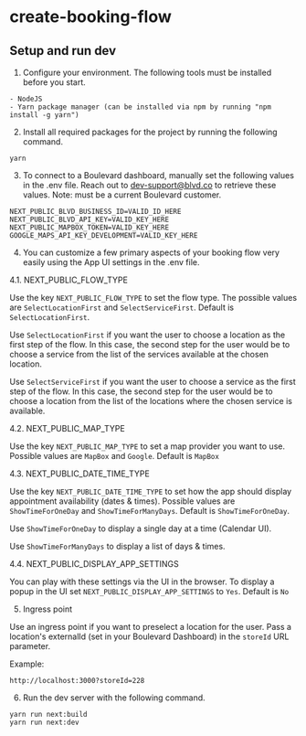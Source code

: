 # create-booking-flow

## Setup and run dev

1. Configure your environment. The following tools must be installed before you start.

```
- NodeJS
- Yarn package manager (can be installed via npm by running "npm install -g yarn")
```

2. Install all required packages for the project by running the following command.

```
yarn
```

3. To connect to a Boulevard dashboard, manually set the following values in the .env file. Reach out to dev-support@blvd.co to retrieve these values. Note: must be a current Boulevard customer.

```
NEXT_PUBLIC_BLVD_BUSINESS_ID=VALID_ID_HERE
NEXT_PUBLIC_BLVD_API_KEY=VALID_KEY_HERE
NEXT_PUBLIC_MAPBOX_TOKEN=VALID_KEY_HERE
GOOGLE_MAPS_API_KEY_DEVELOPMENT=VALID_KEY_HERE
```

4. You can customize a few primary aspects of your booking flow very easily using the App UI settings in the .env file.

4.1. NEXT_PUBLIC_FLOW_TYPE

Use the key `NEXT_PUBLIC_FLOW_TYPE` to set the flow type. The possible values are `SelectLocationFirst` and `SelectServiceFirst`. Default is `SelectLocationFirst`.

Use `SelectLocationFirst` if you want the user to choose a location as the first step of the flow. In this case, the second step for the user would be to choose a service from the list of the services available at the chosen location. 

Use `SelectServiceFirst` if you want the user to choose a service as the first step of the flow. In this case, the second step for the user would be to choose a location from the list of the locations where the chosen service is available.


4.2. NEXT_PUBLIC_MAP_TYPE

Use the key `NEXT_PUBLIC_MAP_TYPE` to set a map provider you want to use. Possible values are `MapBox` and `Google`. Default is `MapBox`


4.3. NEXT_PUBLIC_DATE_TIME_TYPE

Use the key `NEXT_PUBLIC_DATE_TIME_TYPE` to set how the app should display appointment availability (dates & times). Possible values are `ShowTimeForOneDay` and `ShowTimeForManyDays`. Default is `ShowTimeForOneDay`.

Use `ShowTimeForOneDay` to display a single day at a time (Calendar UI).

Use `ShowTimeForManyDays` to display a list of days & times.


4.4. NEXT_PUBLIC_DISPLAY_APP_SETTINGS

You can play with these settings via the UI in the browser. To display a popup in the UI set `NEXT_PUBLIC_DISPLAY_APP_SETTINGS` to `Yes`. Default is `No`


5. Ingress point

Use an ingress point if you want to preselect a location for the user. Pass a location's externalId (set in your Boulevard Dashboard) in the `storeId` URL parameter.

Example:
```
http://localhost:3000?storeId=228
```


6. Run the dev server with the following command.

```
yarn run next:build
yarn run next:dev
```
